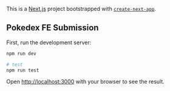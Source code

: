 This is a [Next.js](https://nextjs.org/) project bootstrapped with [`create-next-app`](https://github.com/vercel/next.js/tree/canary/packages/create-next-app).

## Pokedex FE Submission

First, run the development server:

```bash
npm run dev

# test
npm run test
```

Open [http://localhost:3000](http://localhost:3000) with your browser to see the result.
